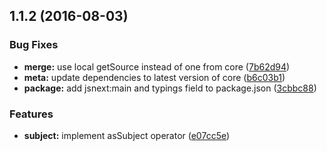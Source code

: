 <a name="1.1.2"></a>
## 1.1.2 (2016-08-03)


### Bug Fixes

* **merge:** use local getSource instead of one from core ([7b62d94](https://github.com/TylorS/tempest/commit/7b62d94))
* **meta:** update dependencies to latest version of core ([b6c03b1](https://github.com/TylorS/tempest/commit/b6c03b1))
* **package:** add jsnext:main and typings field to package.json ([3cbbc88](https://github.com/TylorS/tempest/commit/3cbbc88))


### Features

* **subject:** implement asSubject operator ([e07cc5e](https://github.com/TylorS/tempest/commit/e07cc5e))



